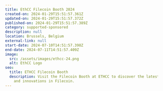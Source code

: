 ```yaml
---
title: EthCC Filecoin Booth 2024
created-on: 2024-01-29T15:51:57.361Z
updated-on: 2024-01-29T15:51:57.372Z
published-on: 2024-01-29T15:51:57.389Z
category: supported-sponsored
description: null
location: Brussels, Belgium
external-link: null
start-date: 2024-07-10T14:51:57.398Z
end-date: 2024-07-11T14:51:57.409Z
image:
  src: /assets/images/ethcc-24.png
  alt: EthCC Logo
seo:
  title: ETHCC Filecoin Booth
  description: Visit the Filecoin Booth at ETHCC to discover the latest updates
    and innovations in Filecoin.
---
```

